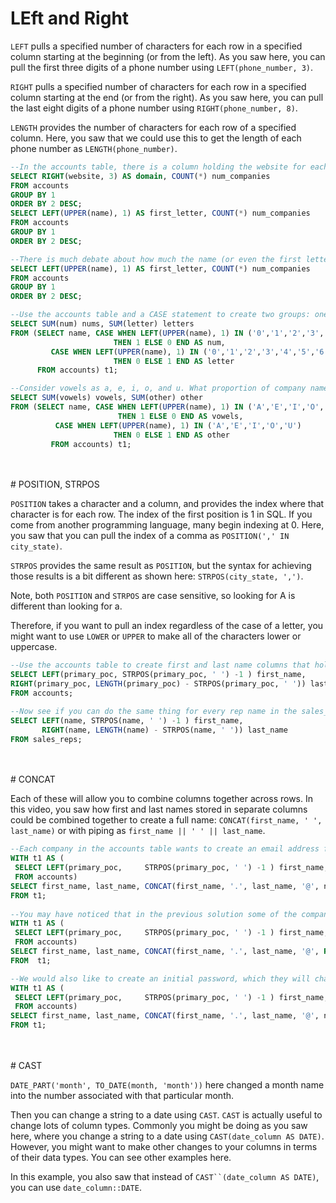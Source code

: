 # LEft and Right

`LEFT` pulls a specified number of characters for each row in a specified column starting at the beginning (or from the left). As you saw here, you can pull the first three digits of a phone number using `LEFT(phone_number, 3)`.


`RIGHT` pulls a specified number of characters for each row in a specified column starting at the end (or from the right). As you saw here, you can pull the last eight digits of a phone number using `RIGHT(phone_number, 8)`.


`LENGTH` provides the number of characters for each row of a specified column. Here, you saw that we could use this to get the length of each phone number as `LENGTH(phone_number)`.

```SQL
--In the accounts table, there is a column holding the website for each company. The last three digits specify what type of web address they are using. A list of extensions (and pricing) is provided here. Pull these extensions and provide how many of each website type exist in the accounts table.
SELECT RIGHT(website, 3) AS domain, COUNT(*) num_companies
FROM accounts
GROUP BY 1
ORDER BY 2 DESC;
SELECT LEFT(UPPER(name), 1) AS first_letter, COUNT(*) num_companies
FROM accounts
GROUP BY 1
ORDER BY 2 DESC;

--There is much debate about how much the name (or even the first letter of a company name) matters. Use the accounts table to pull the first letter of each company name to see the distribution of company names that begin with each letter (or number). 
SELECT LEFT(UPPER(name), 1) AS first_letter, COUNT(*) num_companies
FROM accounts
GROUP BY 1
ORDER BY 2 DESC;

--Use the accounts table and a CASE statement to create two groups: one group of company names that start with a number and a second group of those company names that start with a letter. What proportion of company names start with a letter?
SELECT SUM(num) nums, SUM(letter) letters
FROM (SELECT name, CASE WHEN LEFT(UPPER(name), 1) IN ('0','1','2','3','4','5','6','7','8','9') 
                       THEN 1 ELSE 0 END AS num, 
         CASE WHEN LEFT(UPPER(name), 1) IN ('0','1','2','3','4','5','6','7','8','9') 
                       THEN 0 ELSE 1 END AS letter
      FROM accounts) t1;

--Consider vowels as a, e, i, o, and u. What proportion of company names start with a vowel, and what percent start with anything else?
SELECT SUM(vowels) vowels, SUM(other) other
FROM (SELECT name, CASE WHEN LEFT(UPPER(name), 1) IN ('A','E','I','O','U') 
                        THEN 1 ELSE 0 END AS vowels, 
          CASE WHEN LEFT(UPPER(name), 1) IN ('A','E','I','O','U') 
                       THEN 0 ELSE 1 END AS other
         FROM accounts) t1;
```

</br>

</br>
# POSITION, STRPOS

`POSITION` takes a character and a column, and provides the index where that character is for each row. The index of the first position is 1 in SQL. If you come from another programming language, many begin indexing at 0. Here, you saw that you can pull the index of a comma as `POSITION(',' IN city_state)`.


`STRPOS` provides the same result as `POSITION`, but the syntax for achieving those results is a bit different as shown here: `STRPOS(city_state, ',')`.


Note, both `POSITION` and `STRPOS` are case sensitive, so looking for A is different than looking for a. 


Therefore, if you want to pull an index regardless of the case of a letter, you might want to use `LOWER` or `UPPER` to make all of the characters lower or uppercase.



```SQL
--Use the accounts table to create first and last name columns that hold the first and last names for the primary_poc. 
SELECT LEFT(primary_poc, STRPOS(primary_poc, ' ') -1 ) first_name, 
RIGHT(primary_poc, LENGTH(primary_poc) - STRPOS(primary_poc, ' ')) last_name
FROM accounts;

--Now see if you can do the same thing for every rep name in the sales_reps table. Again provide first and last name columns.
SELECT LEFT(name, STRPOS(name, ' ') -1 ) first_name, 
       RIGHT(name, LENGTH(name) - STRPOS(name, ' ')) last_name
FROM sales_reps;
```


</br>

</br>
# CONCAT

Each of these will allow you to combine columns together across rows. In this video, you saw how first and last names stored in separate columns could be combined together to create a full name: `CONCAT(first_name, ' ', last_name)` or with piping as `first_name || ' ' || last_name`.

```SQL
--Each company in the accounts table wants to create an email address for each primary_poc. The email address should be the first name of the primary_poc . last name primary_poc @ company name .com.
WITH t1 AS (
 SELECT LEFT(primary_poc,     STRPOS(primary_poc, ' ') -1 ) first_name,  RIGHT(primary_poc, LENGTH(primary_poc) - STRPOS(primary_poc, ' ')) last_name, name
 FROM accounts)
SELECT first_name, last_name, CONCAT(first_name, '.', last_name, '@', name, '.com')
FROM t1;
        
--You may have noticed that in the previous solution some of the company names include spaces, which will certainly not work in an email address. See if you can create an email address that will work by removing all of the spaces in the account name, but otherwise your solution should be just as in question 1. Some helpful documentation is here.
WITH t1 AS (
 SELECT LEFT(primary_poc,     STRPOS(primary_poc, ' ') -1 ) first_name,  RIGHT(primary_poc, LENGTH(primary_poc) - STRPOS(primary_poc, ' ')) last_name, name
 FROM accounts)
SELECT first_name, last_name, CONCAT(first_name, '.', last_name, '@', REPLACE(name, ' ', ''), '.com')
FROM  t1;

--We would also like to create an initial password, which they will change after their first log in. The first password will be the first letter of the primary_poc's first name (lowercase), then the last letter of their first name (lowercase), the first letter of their last name (lowercase), the last letter of their last name (lowercase), the number of letters in their first name, the number of letters in their last name, and then the name of the company they are working with, all capitalized with no spaces.
WITH t1 AS (
 SELECT LEFT(primary_poc,     STRPOS(primary_poc, ' ') -1 ) first_name,  RIGHT(primary_poc, LENGTH(primary_poc) - STRPOS(primary_poc, ' ')) last_name, name
 FROM accounts)
SELECT first_name, last_name, CONCAT(first_name, '.', last_name, '@', name, '.com'), LEFT(LOWER(first_name), 1) || RIGHT(LOWER(first_name), 1) || LEFT(LOWER(last_name), 1) || RIGHT(LOWER(last_name), 1) || LENGTH(first_name) || LENGTH(last_name) || REPLACE(UPPER(name), ' ', '')
FROM t1;
```

</br>

</br>
# CAST

`DATE_PART('month', TO_DATE(month, 'month'))` here changed a month name into the number associated with that particular month.


Then you can change a string to a date using `CAST`. `CAST` is actually useful to change lots of column types. Commonly you might be doing as you saw here, where you change a string to a date using `CAST(date_column AS DATE)`. However, you might want to make other changes to your columns in terms of their data types. You can see other examples here.

In this example, you also saw that instead of `CAST``(date_column AS DATE)`, you can use `date_column::DATE`.